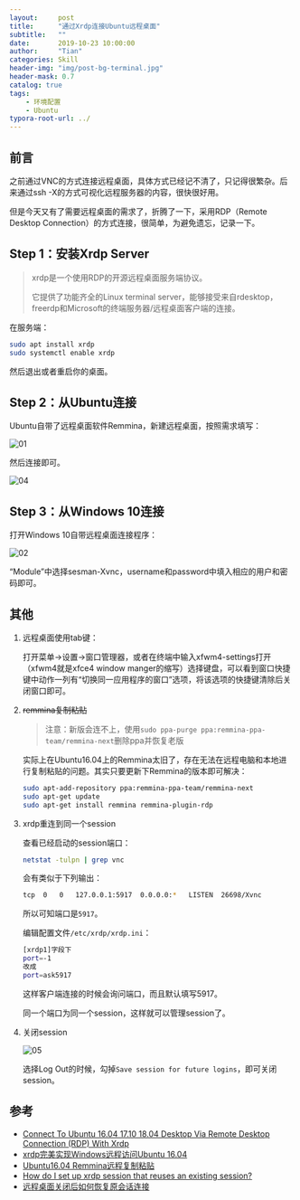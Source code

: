 ```yaml
---
layout:     post
title:      "通过Xrdp连接Ubuntu远程桌面"
subtitle:   ""
date:       2019-10-23 10:00:00
author:     "Tian"
categories: Skill
header-img: "img/post-bg-terminal.jpg"
header-mask: 0.7
catalog: true
tags:
    - 环境配置
    - Ubuntu
typora-root-url: ../
---
```


## 前言

之前通过VNC的方式连接远程桌面，具体方式已经记不清了，只记得很繁杂。后来通过ssh -X的方式可视化远程服务器的内容，很快很好用。

但是今天又有了需要远程桌面的需求了，折腾了一下，采用RDP（Remote Desktop Connection）的方式连接，很简单，为避免遗忘，记录一下。

## Step 1：安装Xrdp Server

> xrdp是一个使用RDP的开源远程桌面服务端协议。
>
> 它提供了功能齐全的Linux terminal server，能够接受来自rdesktop，freerdp和Microsoft的终端服务器/远程桌面客户端的连接。 

在服务端：

```bash
sudo apt install xrdp
sudo systemctl enable xrdp
```

然后退出或者重启你的桌面。

## Step 2：从Ubuntu连接

Ubuntu自带了远程桌面软件Remmina，新建远程桌面，按照需求填写：

![01](/img/in-post/2019-10-23-remote-desktop/01.png)

然后连接即可。

![04](/img/in-post/2019-10-23-remote-desktop/04.png)

## Step 3：从Windows 10连接

打开Windows 10自带远程桌面连接程序：

![02](/img/in-post/2019-10-23-remote-desktop/02.png)

“Module”中选择sesman-Xvnc，username和password中填入相应的用户和密码即可。

## 其他

1. 远程桌面使用tab键：

   打开菜单->设置->窗口管理器，或者在终端中输入xfwm4-settings打开（xfwm4就是xfce4 window manger的缩写）选择键盘，可以看到窗口快捷键中动作一列有“切换同一应用程序的窗口”选项，将该选项的快捷键清除后关闭窗口即可。

2. ~~remmina复制粘贴~~

   > 注意：新版会连不上，使用`sudo ppa-purge ppa:remmina-ppa-team/remmina-next`删除ppa并恢复老版

   实际上在Ubuntu16.04上的Remmina太旧了，存在无法在远程电脑和本地进行复制粘贴的问题。其实只要更新下Remmina的版本即可解决：
   
   ```bash
   sudo apt-add-repository ppa:remmina-ppa-team/remmina-next
   sudo apt-get update
   sudo apt-get install remmina remmina-plugin-rdp
   ```

3. xrdp重连到同一个session

   查看已经启动的session端口：

   ```bash
   netstat -tulpn | grep vnc
   ```

   会有类似于下列输出：

   ```bash
   tcp	0	0	127.0.0.1:5917	0.0.0.0:*	LISTEN	26698/Xvnc
   ```

   所以可知端口是`5917`。

   编辑配置文件`/etc/xrdp/xrdp.ini`：

   ```bash
   [xrdp1]字段下
   port=-1
   改成
   port=ask5917
   ```

   这样客户端连接的时候会询问端口，而且默认填写5917。

   同一个端口为同一个session，这样就可以管理session了。

4. 关闭session

   ![05](/img/in-post/2019-10-23-remote-desktop/05-1571818753923.png)

   选择Log Out的时候，勾掉`Save session for future logins`，即可关闭session。

## 参考

- [Connect To Ubuntu 16.04 17.10 18.04 Desktop Via Remote Desktop Connection (RDP) With Xrdp](https://websiteforstudents.com/connect-to-ubuntu-16-04-17-10-18-04-desktop-via-remote-desktop-connection-rdp-with-xrdp/)
- [xrdp完美实现Windows远程访问Ubuntu 16.04](https://www.cnblogs.com/xuliangxing/p/7560723.html)
- [Ubuntu16.04 Remmina远程复制粘贴](https://blog.csdn.net/TurboIan/article/details/85130054)
- [How do I set up xrdp session that reuses an existing session?](https://askubuntu.com/questions/133343/how-do-i-set-up-xrdp-session-that-reuses-an-existing-session)
- [远程桌面关闭后如何恢复原会话连接](https://blog.csdn.net/wangleiwavesharp/article/details/71218862)

